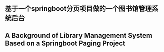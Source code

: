 ## 基于一个springboot分页项目做的一个图书馆管理系统后台

## A Background of Library Management System Based on a Springboot Paging Project
